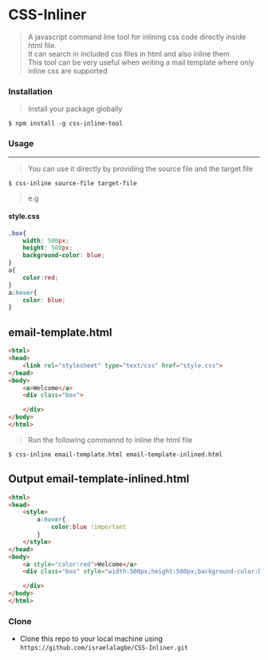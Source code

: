 # CSS-Inliner

> A javascript command line tool for inlining css code directly inside html file.<br>
> It can search in included css files in html and also inline them <br>
> This tool can be very useful when writing a mail template where only inline css are supported


### Installation

> Install your package globally

```shell
$ npm install -g css-inline-tool
```

### Usage
---
> You can use it directly by providing the source file and the target file
```shell
$ css-inline source-file target-file
```
> e.g
#### style.css

```css
.box{
    width: 500px;
    height: 500px;
    background-color: blue;
}
a{
    color:red;
}
a:hover{
    color: blue;
}
```
## email-template.html
```html
<html>
<head>
    <link rel="stylesheet" type="text/css" href="style.css">
</head>
<body>
    <a>Welcome</a>
    <div class="box">

    </div>
</body>
</html>
```
> Run the following commannd to inline the html file
```shell
$ css-inline email-template.html email-template-inlined.html
```
## Output  email-template-inlined.html
```html
<html>
<head>
    <style>
        a:hover{
            color:blue !important
        }
    </style>
</head>
<body>
    <a style="color:red">Welcome</a>
    <div class="box" style="width:500px;height:500px;background-color:blue">

    </div>
</body>
</html>
```


### Clone

- Clone this repo to your local machine using `https://github.com/israelalagbe/CSS-Inliner.git`
